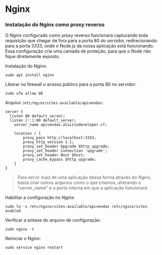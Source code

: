 
# Nginx

### Instalação do Nginx como proxy reverso

O Nginx configurado como proxy reverso funcionará capturando toda requisição que chegar de fora para a porta 80 do servidor, redirecionando para a porta 3333, onde o Node.js da nossa aplicação está funcionando. Essa configuração cria uma camada de proteção, para que o Node não fique diretamente exposto.

Instalação do Nginx:

```shell
sudo apt install nginx
```

Liberar no firewall o acesso público para a porta 80 no servidor:

```shell
sudo ufw allow 80
```

Arquivo `/etc/nginx/sites-available/apivendas`:

```shell
server {
  listen 80 default_server;
  listen [::]:80 default_server;
	server_name apivendas.aluiziodeveloper.cf;

	location / {
		proxy_pass http://localhost:3333;
		proxy_http_version 1.1;
		proxy_set_header Upgrade $http_upgrade;
		proxy_set_header Connection 'upgrade';
		proxy_set_header Host $host;
		proxy_cache_bypass $http_upgrade;
	}
}
```

> Para servir mais de uma aplicação dessa forma através do Nginx, basta criar outros arquivos como o que criamos, alterando o "server_name" e a porta interna em que a aplicação funcionará.

Habilitar a configuração no Nginx:

```shell
sudo ln -s /etc/nginx/sites-available/apivendas /etc/nginx/sites-enabled
```

Verificar a sintaxe do arquivo de configuração:

```shell
sudo nginx -t
```

Reiniciar o Nginx:

```shell
sudo service nginx restart
```

